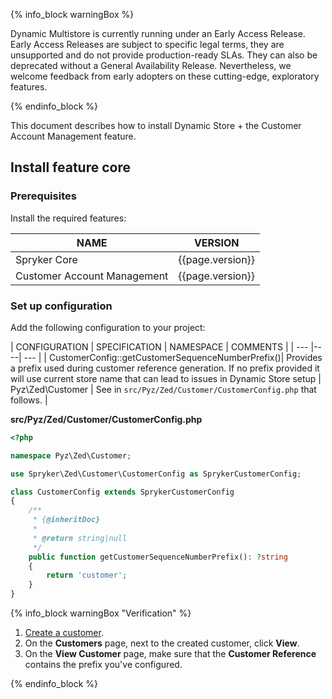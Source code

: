 {% info_block warningBox %}

Dynamic Multistore is currently running under an Early Access Release. Early Access Releases are subject to specific legal terms, they are unsupported and do not provide production-ready SLAs. They can also be deprecated without a General Availability Release. Nevertheless, we welcome feedback from early adopters on these cutting-edge, exploratory features.

{% endinfo_block %}

This document describes how to install Dynamic Store + the Customer Account Management feature.

## Install feature core

### Prerequisites

Install the required features:

| NAME | VERSION |
| --- | --- |
| Spryker Core | {{page.version}} |
| Customer Account Management | {{page.version}} |


### Set up configuration

Add the following configuration to your project:

| CONFIGURATION | SPECIFICATION | NAMESPACE | COMMENTS |
| --- |----| --- |
| CustomerConfig::getCustomerSequenceNumberPrefix()| Provides a prefix used during customer reference generation. If no prefix provided it will use current store name that can lead to issues in Dynamic Store setup | Pyz\Zed\Customer | See in `src/Pyz/Zed/Customer/CustomerConfig.php` that follows. |


**src/Pyz/Zed/Customer/CustomerConfig.php**

```php
<?php

namespace Pyz\Zed\Customer;

use Spryker\Zed\Customer\CustomerConfig as SprykerCustomerConfig;

class CustomerConfig extends SprykerCustomerConfig
{
    /**
     * {@inheritDoc}
     *
     * @return string|null
     */
    public function getCustomerSequenceNumberPrefix(): ?string
    {
        return 'customer';
    }
}
```

{% info_block warningBox "Verification" %}

1. [Create a customer](/docs/pbc/all/customer-relationship-management/{{page.version}}/manage-in-the-back-office/customers/create-customers.html).
2. On the **Customers** page, next to the created customer, click **View**.
3. On the **View Customer** page, make sure that the **Customer Reference** contains the prefix you've configured.



{% endinfo_block %}
